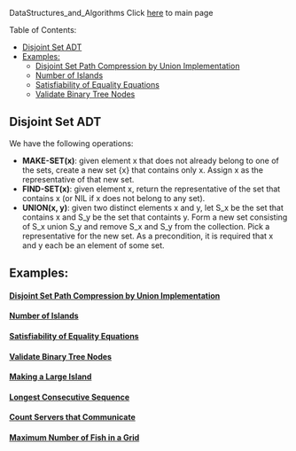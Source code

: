 DataStructures_and_Algorithms
Click [here](../README.md) to main page

Table of Contents:
- [Disjoint Set ADT](#disjoint-set-adt)
- [Examples:](#examples)
    - [Disjoint Set Path Compression by Union Implementation](#disjoint-set-path-compression-by-union-implementation)
    - [Number of Islands](#number-of-islands)
    - [Satisfiability of Equality Equations](#satisfiability-of-equality-equations)
    - [Validate Binary Tree Nodes](#validate-binary-tree-nodes)

## Disjoint Set ADT
We have the following operations:
- **MAKE-SET(x)**: given element x that does not already belong to one of the sets, create a new set {x} that contains only x. Assign x as the representative of that new set.
- **FIND-SET(x)**: given element x, return the representative of the set that contains x (or NIL if x does not belong to any set).
- **UNION(x, y)**: given two distinct elements x and y, let S_x be the set that contains x and S_y be the set that containts y. Form a new set consisting of S_x union S_y and remove S_x and S_y from the collection. Pick a representative for the new set. As a precondition, it is required that x and y each be an element of some set.


## Examples:
#### [Disjoint Set Path Compression by Union Implementation](./implementation/description.md)
#### [Number of Islands](number_of_islands/description.md)
#### [Satisfiability of Equality Equations](./satisfiability_of_equality_equations/description.md)
#### [Validate Binary Tree Nodes](./validate_binary_tree_nodes/description.md)
#### [Making a Large Island](./making_a_large_island/description.md)
#### [Longest Consecutive Sequence](./longest_consecutive_sequence/description.md)
#### [Count Servers that Communicate](./count_servers_that_communicate/description.md)
#### [Maximum Number of Fish in a Grid](./maximum_number_of_fish_in_a_grid/description.md)